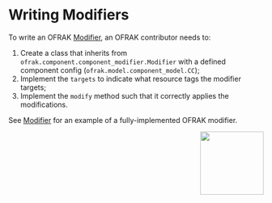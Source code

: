 # Writing Modifiers
To write an OFRAK [Modifier](../../user-guide/component/modifier.md), an OFRAK contributor needs to:

1. Create a class that inherits from `ofrak.component.component_modifier.Modifier` with a defined component config (`ofrak.model.component_model.CC`);
2. Implement the `targets` to indicate what resource tags the modifier targets;
3. Implement the `modify` method such that it correctly applies the modifications.

See [Modifier](../../user-guide/component/modifier.md) for an example of a fully-implemented OFRAK modifier.

<div align="right">
<img src="../../assets/square_05.png" width="125" height="125">
</div>
